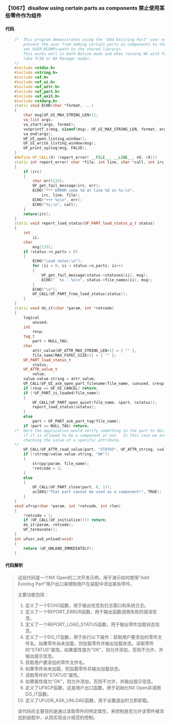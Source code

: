 ### 【1067】disallow using certain parts as components 禁止使用某些零件作为组件

#### 代码

```cpp
    /*  This program demonstrates using the "Add Existing Part" user exit to  
        prevent the user from adding certain parts as components to their assembly.  
        set USER_RCOMP=<path to the shared library>  
        This works well in both Native mode and when running NX with Teamcenter  
        (aka TCIN or NX Manager mode).  
    */  
    #include <stdio.h>  
    #include <string.h>  
    #include <uf.h>  
    #include <uf_ui.h>  
    #include <uf_attr.h>  
    #include <uf_part.h>  
    #include <uf_exit.h>  
    #include <stdarg.h>  
    static void ECHO(char *format, ...)  
    {  
        char msg[UF_UI_MAX_STRING_LEN+1];  
        va_list args;  
        va_start(args, format);  
        vsnprintf_s(msg, sizeof(msg), UF_UI_MAX_STRING_LEN, format, args);  
        va_end(args);  
        UF_UI_open_listing_window();  
        UF_UI_write_listing_window(msg);  
        UF_print_syslog(msg, FALSE);  
    }  
    #define UF_CALL(X) (report_error( __FILE__, __LINE__, #X, (X)))  
    static int report_error( char *file, int line, char *call, int irc)  
    {  
        if (irc)  
        {  
            char err[133];  
            UF_get_fail_message(irc, err);  
            ECHO("*** ERROR code %d at line %d in %s:\n",  
                irc, line, file);  
            ECHO("+++ %s\n", err);  
            ECHO("%s;\n", call);  
        }  
        return(irc);  
    }  
    static void report_load_status(UF_PART_load_status_p_t status)  
    {  
        int  
            ii;  
        char  
            msg[133];  
        if (status->n_parts > 0)  
        {  
            ECHO("Load notes:\n");  
            for (ii = 0; ii < status->n_parts; ii++)  
            {  
                UF_get_fail_message(status->statuses[ii], msg);  
                ECHO("  %s - %s\n", status->file_names[ii], msg);  
            }  
            ECHO("\n");  
            UF_CALL(UF_PART_free_load_status(status));  
        }  
    }  
    static void do_it(char *param, int *retcode)  
    {  
        logical  
            unused;  
        int  
            resp;  
        tag_t  
            part = NULL_TAG;  
        char  
            attr_value[UF_ATTR_MAX_STRING_LEN+1] = { "" },  
            file_name[MAX_FSPEC_SIZE+1] = { "" };  
        UF_PART_load_status_t  
            status;  
        UF_ATTR_value_t  
            value;  
        value.value.string = attr_value;  
        UF_CALL(UF_UI_ask_open_part_filename(file_name, &unused, &resp));  
        if (resp == UF_UI_CANCEL) return;  
        if (!UF_PART_is_loaded(file_name))  
        {  
            UF_CALL(UF_PART_open_quiet(file_name, &part, &status));  
            report_load_status(&status);  
        }  
        else  
            part = UF_PART_ask_part_tag(file_name);  
        if (part == NULL_TAG) return;  
    /*  Here the application would verify something in the part to decide  
        if it is allowed to be a component or not.  In this case we are  
        checking the value of a specific attribute.  
    */  
        UF_CALL(UF_ATTR_read_value(part, "STATUS", UF_ATTR_string, &value));  
        if (!strcmp(value.value.string, "OK"))  
        {  
            strcpy(param, file_name);  
            *retcode = 3;  
        }  
        else  
        {  
            UF_CALL(UF_PART_close(part, 0, 1));  
            uc1601("That part cannot be used as a component!", TRUE);  
        }  
    }  
    void ufrcp(char *param, int *retcode, int rlen)  
    {  
        *retcode = 1;  
        if (UF_CALL(UF_initialize())) return;  
        do_it(param, retcode);  
        UF_terminate();  
    }  
    int ufusr_ask_unload(void)  
    {  
        return (UF_UNLOAD_IMMEDIATELY);  
    }

```

#### 代码解析

> 这段代码是一个NX Open的二次开发示例，用于演示如何使用"Add Existing Part"用户出口来限制用户在装配中添加某些零件。
>
> 主要功能包括：
>
> 1. 定义了一个ECHO函数，用于输出信息到日志窗口和系统日志。
> 2. 定义了一个REPORT_ERROR函数，用于输出函数调用失败的错误信息。
> 3. 定义了一个REPORT_LOAD_STATUS函数，用于输出零件加载状态信息。
> 4. 定义了一个DO_IT函数，用于执行以下操作：获取用户要添加的零件文件名。如果零件尚未加载，则加载零件并输出加载状态。读取零件的"STATUS"属性。如果属性值为"OK"，则允许添加，否则不允许，并输出提示信息。
> 5. 获取用户要添加的零件文件名。
> 6. 如果零件尚未加载，则加载零件并输出加载状态。
> 7. 读取零件的"STATUS"属性。
> 8. 如果属性值为"OK"，则允许添加，否则不允许，并输出提示信息。
> 9. 定义了UFRCP函数，这是用户出口函数，用于初始化NX Open并调用DO_IT函数。
> 10. 定义了UFUSR_ASK_UNLOAD函数，用于设置退出时立即卸载。
>
> 该代码的主要目的是通过读取零件的特定属性，来控制是否允许该零件被添加到装配中，从而实现设计规范的控制。
>
